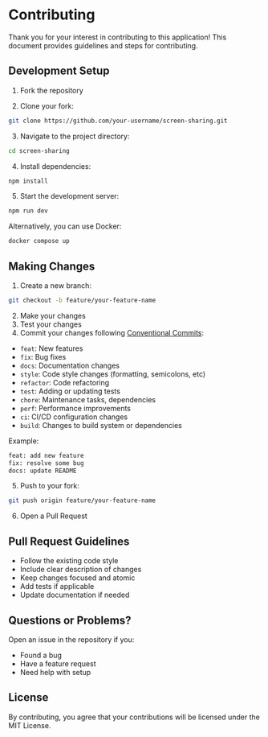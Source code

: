 # Contributing

Thank you for your interest in contributing to this application! This document provides guidelines and steps for contributing.

## Development Setup

1. Fork the repository

2. Clone your fork:

```bash
git clone https://github.com/your-username/screen-sharing.git
```

3. Navigate to the project directory:

```bash
cd screen-sharing
```

4. Install dependencies:

```bash
npm install
```

5. Start the development server:

```bash
npm run dev
```

Alternatively, you can use Docker:

```bash
docker compose up
```

## Making Changes

1. Create a new branch:

```bash
git checkout -b feature/your-feature-name
```

2. Make your changes
3. Test your changes
4. Commit your changes following [Conventional Commits](https://www.conventionalcommits.org/):

-   `feat`: New features
-   `fix`: Bug fixes
-   `docs`: Documentation changes
-   `style`: Code style changes (formatting, semicolons, etc)
-   `refactor`: Code refactoring
-   `test`: Adding or updating tests
-   `chore`: Maintenance tasks, dependencies
-   `perf`: Performance improvements
-   `ci`: CI/CD configuration changes
-   `build`: Changes to build system or dependencies

Example:

```bash
feat: add new feature
fix: resolve some bug
docs: update README
```

5. Push to your fork:

```bash
git push origin feature/your-feature-name
```

6. Open a Pull Request

## Pull Request Guidelines

-   Follow the existing code style
-   Include clear description of changes
-   Keep changes focused and atomic
-   Add tests if applicable
-   Update documentation if needed

## Questions or Problems?

Open an issue in the repository if you:

-   Found a bug
-   Have a feature request
-   Need help with setup

## License

By contributing, you agree that your contributions will be licensed under the MIT License.
